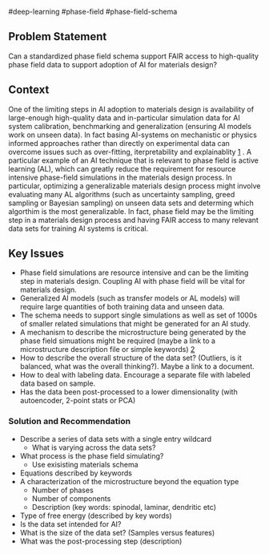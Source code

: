 #deep-learning #phase-field #phase-field-schema

## Problem Statement

Can a standardized phase field schema support FAIR access to high-quality phase field data to support adoption of AI for materials design?

## Context

One of the limiting steps in AI adoption to materials design is availability of large-enough high-quality data and in-particular simulation data for AI system calibration, benchmarking and generalization (ensuring AI models work on unseen data). In fact basing AI-systems on mechanistic or physics informed approaches rather than directly on experimental data can overcome issues such as over-fitting, iterpretability and explainablity [1](https://doi.org/10.1016/j.jmatprotec.2021.117485) . A particular example of an AI technique that is relevant to phase field is active learning (AL), which can greatly reduce the requirement for resource intensive phase-field simulations in the materials design process. In particular, optimizing a generalizable materials design process might involve evaluating many AL algorithms  (such as uncertainty sampling, greed sampling or Bayesian sampling) on unseen data sets and determing which algorthim is the most generalizable. In fact, phase field may be the limiting step in a materials design process and having FAIR access to many relevant data sets for training AI systems is critical.

## Key Issues

- Phase field simulations are resource intensive and can be the limiting step in materials design. Coupling AI with phase field will be vital for materials design.
- Generalized AI models (such as transfer models or AL models) will require large quantities of both training data and unseen data.
- The schema needs to support single simulations as well as set of 1000s of smaller related simulations that might be generated for an AI study. 
- A mechanism to describe the microstructure being generated by the phase field simuations might be required (maybe a link to a microstructure description file or simple keywords) [2](http://dx.doi.org/10.1080/14686996.2016.1194166)
- How to describe the overall structure of the data set? (Outliers, is it balanced, what was the overall thinking?). Maybe a link to a document.
- How to deal with labeling data. Encourage a separate file with labeled data based on sample.
- Has the data been post-processed to a lower dimensionality (with autoencoder, 2-point stats or PCA)

### Solution and Recommendation

- Describe a series of data sets with a single entry wildcard
	- What is varying across the data sets?
- What process is the phase field simulating?
	- Use exisisting materials schema
- Equations described by keywords
- A characterization of the microstructure beyond the equation type
	- Number of phases
	- Number of components
	- Description (key words: spinodal, laminar, dendritic etc)
- Type of free energy (described by key words)
- Is the data set intended for AI?
- What is the size of the data set? (Samples versus features)
- What was the post-processing step (description) 
